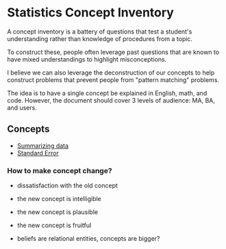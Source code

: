 # Statistics Concept Inventory

A concept inventory is a battery of questions that test a student's understanding
rather than knowledge of procedures from a topic.

To construct these, people often leverage past questions that are known to have
mixed understandings to highlight misconceptions.

I believe we can also leverage the deconstruction of our concepts to help construct
problems that prevent people from "pattern matching" problems.

The idea is to have a single concept be explained in English, math, and code.
However, the document should cover 3 levels of audience: MA, BA, and users.

## Concepts
- [Summarizing data](summ/README.md)
- [Standard Error](se/README.md)

### How to make concept change?
- dissatisfaction with the old concept
- the new concept is intelligible
- the new concept is plausible
- the new concept is fruitful

- beliefs are relational entities, concepts are bigger?
